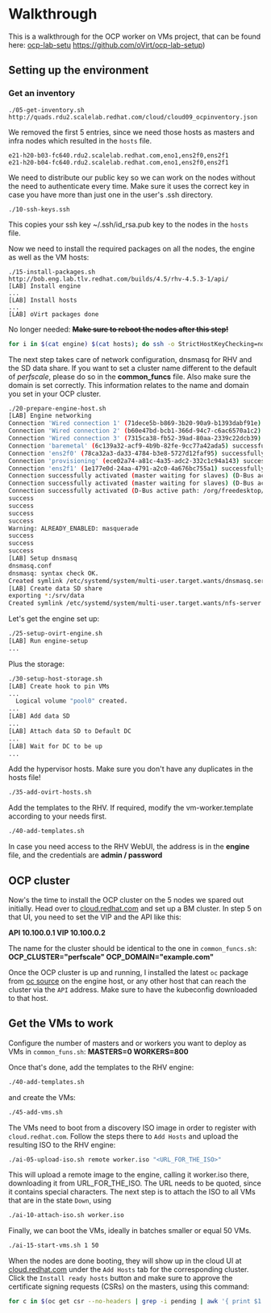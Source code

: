 # Walkthrough 

This is a walkthrough for the OCP worker on VMs project, that can be found here: [ocp-lab-setu]() https://github.com/oVirt/ocp-lab-setup)

## Setting up the environment

### Get an inventory
```
./05-get-inventory.sh http://quads.rdu2.scalelab.redhat.com/cloud/cloud09_ocpinventory.json
```
We removed the first 5 entries, since we need those hosts as masters and infra nodes which resulted in the `hosts` file.
```
e21-h20-b03-fc640.rdu2.scalelab.redhat.com,eno1,ens2f0,ens2f1
e21-h20-b04-fc640.rdu2.scalelab.redhat.com,eno1,ens2f0,ens2f1
```
We need to distribute our public key so we can work on the nodes without the need to authenticate every time. Make sure it uses the correct key in case you have more than just one in the user's .ssh directory.

```
./10-ssh-keys.ssh
```
This copies your ssh key ~/.ssh/id_rsa.pub key to the nodes in the `hosts` file.

Now we need to install the required packages on all the nodes, the engine as well as the VM hosts:
```
./15-install-packages.sh http://bob.eng.lab.tlv.redhat.com/builds/4.5/rhv-4.5.3-1/api/ 
[LAB] Install engine
...
[LAB] Install hosts
...
[LAB] oVirt packages done
```

No longer needed:
~~**Make sure to reboot the nodes after this step!**~~

```bash
for i in $(cat engine) $(cat hosts); do ssh -o StrictHostKeyChecking=no -o UserKnownHostsFile=/dev/null -o LogLevel=quiet -o User=root $i reboot; done
```


The next step takes care of network configuration, dnsmasq for RHV and the SD data share. If you want to set a cluster name different to the default of *perfscale*, please do so in the **common_funcs** file. Also make sure the domain is set correctly. This information relates to the name and domain you set in your OCP cluster.

```bash
./20-prepare-engine-host.sh
[LAB] Engine networking
Connection 'Wired connection 1' (71dece5b-b869-3b20-90a9-b1393dabf91e) successfully deleted.
Connection 'Wired connection 2' (b60e47bd-bcb1-366d-94c7-c6ac6570a1c2) successfully deleted.
Connection 'Wired connection 3' (7315ca38-fb52-39ad-80aa-2339c22dcb39) successfully deleted.
Connection 'baremetal' (6c139a32-acf9-4b9b-82fe-9cc77a42ada5) successfully added.
Connection 'ens2f0' (78ca32a3-da33-4784-b3e8-5727d12faf95) successfully added.
Connection 'provisioning' (ece02a74-a81c-4a35-adc2-332c1c94a143) successfully added.
Connection 'ens2f1' (1e177e0d-24aa-4791-a2c0-4a676bc755a1) successfully added.
Connection successfully activated (master waiting for slaves) (D-Bus active path: /org/freedesktop/NetworkManager/ActiveConnection/9)
Connection successfully activated (master waiting for slaves) (D-Bus active path: /org/freedesktop/NetworkManager/ActiveConnection/11)
Connection successfully activated (D-Bus active path: /org/freedesktop/NetworkManager/ActiveConnection/13)
success
success
success
success
Warning: ALREADY_ENABLED: masquerade
success
success
success
[LAB] Setup dnsmasq
dnsmasq.conf                                                                                                                                100%  300     2.2KB/s   00:00
dnsmasq: syntax check OK.
Created symlink /etc/systemd/system/multi-user.target.wants/dnsmasq.service → /usr/lib/systemd/system/dnsmasq.service.
[LAB] Create data SD share
exporting *:/srv/data
Created symlink /etc/systemd/system/multi-user.target.wants/nfs-server.service → /usr/lib/systemd/system/nfs-server.service.
```

Let's get the engine set up:
```bash
./25-setup-ovirt-engine.sh
[LAB] Run engine-setup
...
```

Plus the storage:
```bash
./30-setup-host-storage.sh
[LAB] Create hook to pin VMs
...
  Logical volume "pool0" created.
...
[LAB] Add data SD
...
[LAB] Attach data SD to Default DC
...
[LAB] Wait for DC to be up
...
```

Add the hypervisor hosts. Make sure you don't have any duplicates in the hosts file!
```bash
./35-add-ovirt-hosts.sh
```

Add the templates to the RHV. If required, modify the vm-worker.template according to your needs first. 
```bash
./40-add-templates.sh
```

In case you need access to the RHV WebUI, the address is in the **engine** file, and the credentials are **admin / password**

## OCP cluster
Now's the time to install the OCP cluster on the 5 nodes we spared out initially. Head over to [cloud.redhat.com](https://cloud.redhat.com) and set up a BM cluster.
In step 5 on that UI, you need to set the VIP and the API like this:

**API			10.100.0.1
VIP		    10.100.0.2**

The name for the cluster should be identical to the one in `common_funcs.sh`:
**OCP_CLUSTER="perfscale"
OCP_DOMAIN="example.com"**

Once the OCP cluster is up and running, I installed the latest `oc` package from [oc source](https://docs.openshift.com/container-platform/4.7/cli_reference/openshift_cli/getting-started-cli.html) on the engine host, or any other host that can reach the cluster via the `API` address. 
Make sure to have the kubeconfig downloaded to that host.

## Get the VMs to work

Configure the number of masters and or workers you want to deploy as VMs in `common_funs.sh`:
**MASTERS=0
WORKERS=800**

Once that's done, add the templates to the RHV engine:
```bash
./40-add-templates.sh
```
and create the VMs:
```bash
./45-add-vms.sh
```

The VMs need to boot from a discovery ISO image in order to register with `cloud.redhat.com`. Follow the steps there to `Add Hosts` and upload the resulting ISO to the RHV engine:
```bash
./ai-05-upload-iso.sh remote worker.iso "<URL_FOR_THE_ISO>"
```
This will upload a remote image to the engine, calling it worker.iso there, downloading it from URL_FOR_THE_ISO. The URL needs to be quoted, since it contains special characters.
The next step is to attach the ISO to all VMs that are in the state `Down`, using
```bash
./ai-10-attach-iso.sh worker.iso
```

Finally, we can boot the VMs, ideally in batches smaller or equal 50 VMs.
```bash
./ai-15-start-vms.sh 1 50
```

When the nodes are done booting, they will show up in the cloud UI at [cloud.redhat.com](https://cloud.redhat.com) under the `Add Hosts` tab for the corresponding cluster. 
Click the `Install ready hosts` button and make sure to approve the certificate signing requests (CSRs) on the masters, using this command:
```bash
for c in $(oc get csr --no-headers | grep -i pending | awk '{ print $1 }' ); do oc adm certificate approve $c; done
```

